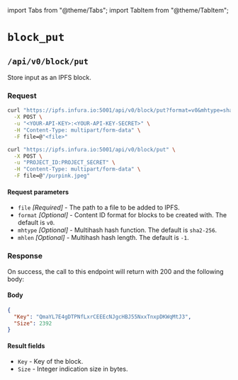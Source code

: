 import Tabs from "@theme/Tabs";
import TabItem from "@theme/TabItem";

# `block_put`

## `/api/v0/block/put`

Store input as an IPFS block.

### Request

<Tabs>
  <TabItem value="Syntax" label="Syntax" default>

```bash
curl "https://ipfs.infura.io:5001/api/v0/block/put?format=v0&mhtype=sha2-256&mhlen=-1" \
  -X POST \
  -u "<YOUR-API-KEY>:<YOUR-API-KEY-SECRET>" \
  -H "Content-Type: multipart/form-data" \
  -F file=@"<file>"
```

  </TabItem>
  <TabItem value="Example" label="Example" >

```bash
curl "https://ipfs.infura.io:5001/api/v0/block/put" \
  -X POST \
  -u "PROJECT_ID:PROJECT_SECRET" \
  -H "Content-Type: multipart/form-data" \
  -F file=@"/purpink.jpeg"
```

  </TabItem>
</Tabs>

#### Request parameters

- `file` _\[Required]_ - The path to a file to be added to IPFS.
- `format` _\[Optional]_ - Content ID format for blocks to be created with. The default is `v0`.
- `mhtype` _\[Optional]_ - Multihash hash function. The default is `sha2-256`.
- `mhlen` _\[Optional]_ - Multihash hash length. The default is `-1`.

### Response

On success, the call to this endpoint will return with 200 and the following body:

#### Body

```json
{
  "Key": "QmaYL7E4gDTPNfLxrCEEEcNJgcHBJ55NxxTnxpDKWqMtJ3",
  "Size": 2392
}
```

#### Result fields

- `Key` - Key of the block.
- `Size` - Integer indication size in bytes.
